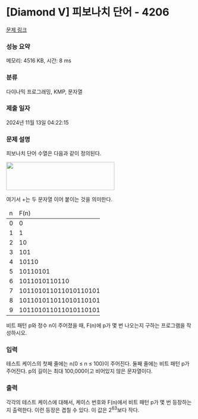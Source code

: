 # [Diamond V] 피보나치 단어 - 4206 

[문제 링크](https://www.acmicpc.net/problem/4206) 

### 성능 요약

메모리: 4516 KB, 시간: 8 ms

### 분류

다이나믹 프로그래밍, KMP, 문자열

### 제출 일자

2024년 11월 13일 04:22:15

### 문제 설명

<p>
	피보나치 단어 수열은 다음과 같이 정의된다.</p>
<p>
	<img alt="" src="https://www.acmicpc.net/upload/images/fibo.png" style="width: 291px; height: 76px;"></p>
<p>
	여기서 +는 두 문자열 이어 붙이는 것을 의미한다.</p>
<table class="table table-bordered table-condensed" style="width: 50%;">
	<thead>
		<tr>
			<td style="width:5%;">
				n</td>
			<td style="width:45%;">
				F(n)</td>
		</tr>
	</thead>
	<tbody>
		<tr>
			<td>
				0</td>
			<td>
				0</td>
		</tr>
		<tr>
			<td>
				1</td>
			<td>
				1</td>
		</tr>
		<tr>
			<td>
				2</td>
			<td>
				10</td>
		</tr>
		<tr>
			<td>
				3</td>
			<td>
				101</td>
		</tr>
		<tr>
			<td>
				4</td>
			<td>
				10110</td>
		</tr>
		<tr>
			<td>
				5</td>
			<td>
				10110101</td>
		</tr>
		<tr>
			<td>
				6</td>
			<td>
				1011010110110</td>
		</tr>
		<tr>
			<td>
				7</td>
			<td>
				101101011011010110101</td>
		</tr>
		<tr>
			<td>
				8</td>
			<td>
				1011010110110101101011011010110110</td>
		</tr>
		<tr>
			<td>
				9</td>
			<td>
				1011010110110101101011011010110110101101011011010110101</td>
		</tr>
	</tbody>
</table>
<p>
	비트 패턴 p와 정수 n이 주어졌을 때, F(n)에 p가 몇 번 나오는지 구하는 프로그램을 작성하시오.</p>

### 입력 

 <p>
	테스트 케이스의 첫째 줄에는 n(0 ≤ n ≤ 100)이 주어진다. 둘째 줄에는 비트 패턴 p가 주어진다. p의 길이는 최대 100,000이고 비어있지 않은 문자열이다.</p>

### 출력 

 <p>
	각각의 테스트 케이스에 대해서, 케이스 번호와 F(n)에서 비트 패턴 p가 몇 번 등장하는지 출력한다. 이런 등장은 겹칠 수 있다. 이 값은 2<sup>63</sup>보다 작다.</p>

